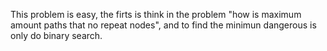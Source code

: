This problem is easy, the firts is think in the problem "how is maximum amount paths that no repeat nodes", and to find the minimun dangerous is only do binary search.